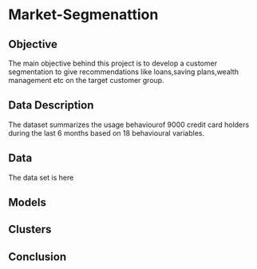 # Market-Segmenattion


## Objective
The main objective behind this project is to develop a customer segmentation to give recommendations like loans,saving plans,wealth management etc on the target customer group.


## Data Description
The dataset summarizes the usage behaviourof 9000 credit card holders during the last 6 months based on 18 behavioural variables.


## Data
The data set is here


## Models


## Clusters


## Conclusion
